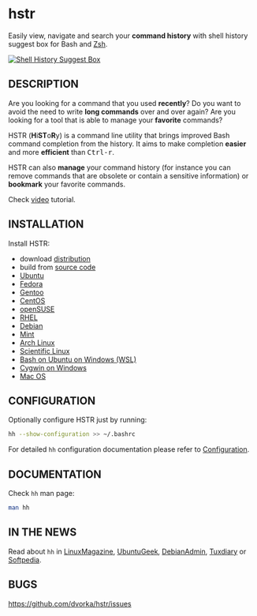 hstr
====
<!--
[![Current release](https://img.shields.io/github/release/dvorka/hstr.svg)](https://github.com/dvorka/hstr/releases)
[![GitHub issues](https://img.shields.io/github/issues/dvorka/hstr.svg?maxAge=360)](https://github.com/dvorka/hstr/issues)
[![All releases downloads](https://img.shields.io/github/downloads/dvorka/hstr/total.svg)](https://github.com/dvorka/hstr/releases)
-->

Easily view, navigate and search your **command history** with shell history suggest box for Bash and
[Zsh](CONFIGURATION.md#zsh-history-settings).

[![Shell History Suggest Box](http://me.mindforger.com/projects/images/hh-animated-01.gif "Shell History Suggest Box @ YouTube")](http://www.youtube.com/watch?v=sPF29NyXe2U)


DESCRIPTION
-----------
Are you looking for a command that you used **recently**? Do you
want to  avoid the need to write **long commands** over and over
again? Are you looking for a tool that is able to manage your 
**favorite** commands?

HSTR (**H**i**ST**o**R**y) is a command line utility that brings improved Bash command completion
from the history. It aims to make completion **easier** and more **efficient**
than <kbd>Ctrl-r</kbd>.

HSTR can also **manage** your command history (for instance you can remove
commands that are obsolete or contain a sensitive information) or **bookmark** 
your favorite commands.

Check [video](http://www.youtube.com/watch?v=sPF29NyXe2U) tutorial.


INSTALLATION
------------
Install HSTR:

* download [distribution](INSTALLATION.md#distribution-installation)
* build from [source code](INSTALLATION.md#installation-from-source-code)
* [Ubuntu](INSTALLATION.md#ubuntu)
* [Fedora](INSTALLATION.md#fedorarhelcentos)
* [Gentoo](INSTALLATION.md#gentoo)
* [CentOS](INSTALLATION.md#fedorarhelcentos)
* [openSUSE](INSTALLATION.md#opensuse)
* [RHEL](INSTALLATION.md#fedorarhelcentos)
* [Debian](INSTALLATION.md#debianmint)
* [Mint](INSTALLATION.md#debianmint)
* [Arch Linux](INSTALLATION.md#arch-linux)
* [Scientific Linux](INSTALLATION.md#fedorarhelcentos)
* [Bash on Ubuntu on Windows (WSL)](INSTALLATION.md#wsl)
* [Cygwin on Windows](INSTALLATION.md#cygwin)
* [Mac OS](INSTALLATION.md#mac-os)


CONFIGURATION
-------------
Optionally configure HSTR just by running:
```bash
hh --show-configuration >> ~/.bashrc
```
For detailed `hh` configuration documentation please refer to [Configuration](CONFIGURATION.md).


DOCUMENTATION
-------------
Check `hh` man page:
```bash
man hh
```

IN THE NEWS
-----------
Read about `hh` in [LinuxMagazine](http://www.linux-magazine.com/Issues/2014/164/Bash-History-on-Steroids), [UbuntuGeek](http://www.ubuntugeek.com/tag/hstr-bash-history), [DebianAdmin](http://www.debianadmin.com/hstr-easily-view-navigate-search-and-use-your-command-history-with-shell-history.html), [Tuxdiary](https://tuxdiary.com/2015/02/17/hstr/) or [Softpedia](http://linux.softpedia.com/get/Terminals/BASH-Command-History-Completion-103155.shtml).


BUGS
----
https://github.com/dvorka/hstr/issues
